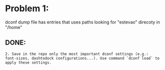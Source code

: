 # Problem 1: 
dconf dump file has entries that uses paths looking for "estevao" direcoty in "/home"
## DONE:
	2. Save in the repo only the most important dconf settings (e.g.: font-sizes, dashtodock configurations...). Use command `dconf load` to apply these settings.
